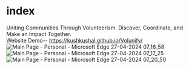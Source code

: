 # index
Uniting Communities Through Volunteerism. Discover, Coordinate, and Make an Impact Together.                                                                    
Website Demo-- https://kushkushal.github.io/Volunify/
![Main Page - Personal - Microsoft​ Edge 27-04-2024 07_16_58](https://github.com/Kushkushal/Volunify/assets/136258142/bb6284e4-517b-41d0-b040-d8d06f10acf6)
![Main Page - Personal - Microsoft​ Edge 27-04-2024 07_17_25](https://github.com/Kushkushal/Volunify/assets/136258142/0c2edd1d-8460-4c88-a23c-49b6ddd4c59f)
![Main Page - Personal - Microsoft​ Edge 27-04-2024 07_20_50](https://github.com/Kushkushal/Volunify/assets/136258142/885262e9-8f7e-4384-a3da-e199b8a58ab0)
